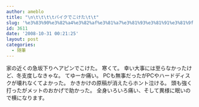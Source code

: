 ```yaml
---
author: ameblo
title: "\n\t\t\t\tバイクでこけた\t\t"
slug: '%e3%83%90%e3%82%a4%e3%82%af%e3%81%a7%e3%81%93%e3%81%91%e3%81%9f'
id: 3611
date: '2008-10-31 00:21:25'
layout: post
categories:
  - 随筆
---
```


家の近くの急坂下りヘアピンでこけた。 寒くて。 幸い大事には至らなかったけど、冬支度しなきゃな。 てゆーか痛い。 PCも無事だったがPCやハードディスクが壊れなくてよかった。 かきかけの原稿が消えたらホント泣ける。 頭も強く打ったがメットのおかげで助かった。 全身いろいろ痛い、そして異様に眠いので横になります。